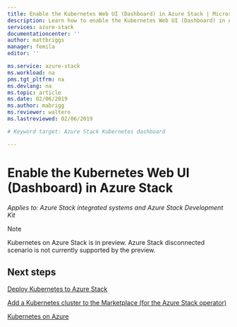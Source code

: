 ```yaml
---
title: Enable the Kubernetes Web UI (Dashboard) in Azure Stack | Microsoft Docs
description: Learn how to enable the Kubernetes Web UI (Dashboard) in Azure Stack
services: azure-stack
documentationcenter: ''
author: mattbriggs
manager: femila
editor: ''

ms.service: azure-stack
ms.workload: na
pms.tgt_pltfrm: na
ms.devlang: na
ms.topic: article
ms.date: 02/06/2019
ms.author: mabrigg
ms.reviewer: waltero
ms.lastreviewed: 02/06/2019

# Keyword target: Azure Stack Kubernetes dashboard

---
```


# Enable the Kubernetes Web UI (Dashboard) in Azure Stack

*Applies to: Azure Stack integrated systems and Azure Stack Development Kit*

> [!Note]  
> Kubernetes on Azure Stack is in preview. Azure Stack disconnected scenario is not currently supported by the preview.


## Next steps

[Deploy Kubernetes to Azure Stack](azure-stack-solution-template-kubernetes-deploy.md)

[Add a Kubernetes cluster to the Marketplace (for the Azure Stack operator)](../azure-stack-solution-template-kubernetes-cluster-add.md)

[Kubernetes on Azure](https://docs.microsoft.com/azure/container-service/kubernetes/container-service-kubernetes-walkthrough)
